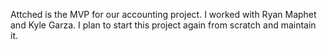 Attched is the MVP for our accounting project. I worked with Ryan Maphet and Kyle Garza. I plan to start this project again from scratch and maintain it.

